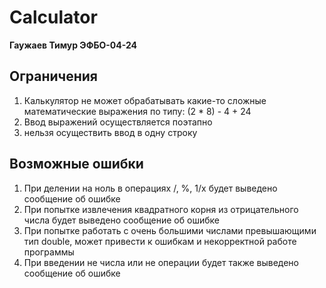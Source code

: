 # Calculator
**Гаужаев Тимур ЭФБО-04-24**
## Ограничения
1. Калькулятор не может обрабатывать какие-то сложные математические выражения по типу: (2 * 8) - 4 + 24
2. Ввод выражений осуществляется поэтапно
3. нельзя осуществить ввод в одну строку
## Возможные ошибки
1. При делении на ноль в операциях /, %, 1/x будет выведено сообщение об ошибке
2. При попытке извлечения квадратного корня из отрицательного числа будет выведено сообщение об ошибке
3. При попытке работать с очень большими числами превышающими тип double, может привести к ошибкам и некорректной работе программы
4. При введении не числа или не операции будет также выведено сообщение об ошибке
